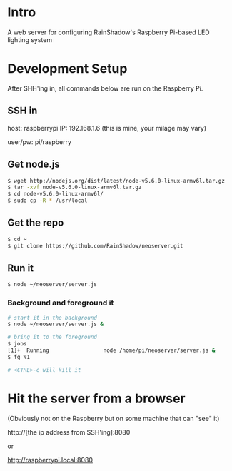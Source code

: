 # Intro

A web server for configuring RainShadow's Raspberry Pi-based LED lighting system

# Development Setup

After SHH'ing in, all commands below are run on the Raspberry Pi.

## SSH in

host: raspberrypi
IP: 192.168.1.6  (this is mine, your milage may vary)

user/pw: pi/raspberry

## Get node.js

```bash
$ wget http://nodejs.org/dist/latest/node-v5.6.0-linux-armv6l.tar.gz
$ tar -xvf node-v5.6.0-linux-armv6l.tar.gz
$ cd node-v5.6.0-linux-armv6l/
$ sudo cp -R * /usr/local
```

## Get the repo

```bash
$ cd ~
$ git clone https://github.com/RainShadow/neoserver.git
```

## Run it

```bash
$ node ~/neoserver/server.js
```

### Background and foreground it

```bash
# start it in the background
$ node ~/neoserver/server.js &
```

```bash
# bring it to the foreground
$ jobs
[1]+  Running                 node /home/pi/neoserver/server.js &
$ fg %1

# <CTRL>-c will kill it
```

# Hit the server from a browser

(Obviously not on the Raspberry but on some machine that can "see" it)

http://[the ip address from SSH'ing]:8080

  or

http://raspberrypi.local:8080
